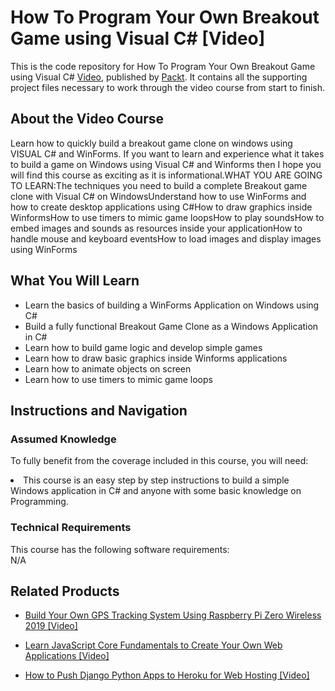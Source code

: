 


# How To Program Your Own Breakout Game using Visual C# [Video]
This is the code repository for How To Program Your Own Breakout Game using Visual C# [Video](https://www.packtpub.com/application-development/how-program-your-own-breakout-game-using-visual-c-video), published by [Packt](https://www.packtpub.com/?utm_source=github). It contains all the supporting project files necessary to work through the video course from start to finish.
## About the Video Course
Learn how to quickly build a breakout game clone on windows using VISUAL C# and WinForms. If you want to learn and experience what it takes to build a game on Windows using Visual C# and Winforms then I hope you will find this course as exciting as it is informational.WHAT YOU ARE GOING TO LEARN:The techniques you need to build a complete Breakout game clone with Visual C# on WindowsUnderstand how to use WinForms and how to create desktop applications using C#How to draw graphics inside WinformsHow to use timers to mimic game loopsHow to play soundsHow to embed images and sounds as resources inside your applicationHow to handle mouse and keyboard eventsHow to load images and display images using WinForms



<H2>What You Will Learn</H2>
<DIV class=book-info-will-learn-text>
<UL>
<LI> Learn the basics of building a WinForms Application on Windows using C#</LI>
<LI>Build a fully functional Breakout Game Clone as a Windows Application in C#</LI>
<LI>Learn how to build game logic and develop simple games</LI>
<LI>Learn how to draw basic graphics inside Winforms applications</LI>
<LI>Learn how to animate objects on screen</LI>
<LI>Learn how to use timers to mimic game loops</LI>
</UL></DIV>

## Instructions and Navigation
### Assumed Knowledge
To fully benefit from the coverage included in this course, you will need:<br/>
<DIV class=book-info-will-learn-text>
<LI> This course is an easy step by step instructions to build a simple Windows application in C# and anyone with some basic knowledge on Programming.	</li>
<DIV>

### Technical Requirements
This course has the following software requirements:<br/>
N/A

## Related Products
* [Build Your Own GPS Tracking System Using Raspberry Pi Zero Wireless 2019 [Video]
](https://www.packtpub.com/application-development/build-your-own-gps-tracking-system-using-raspberry-pi-zero-wireless-2019-vid)

* [Learn JavaScript Core Fundamentals to Create Your Own Web Applications [Video]
]( https://www.packtpub.com/application-development/learn-javascript-core-fundamentals-create-your-own-web-applications-video)

* [How to Push Django Python Apps to Heroku for Web Hosting [Video]
]( https://www.packtpub.com/application-development/how-push-django-python-apps-heroku-web-hosting-video)

